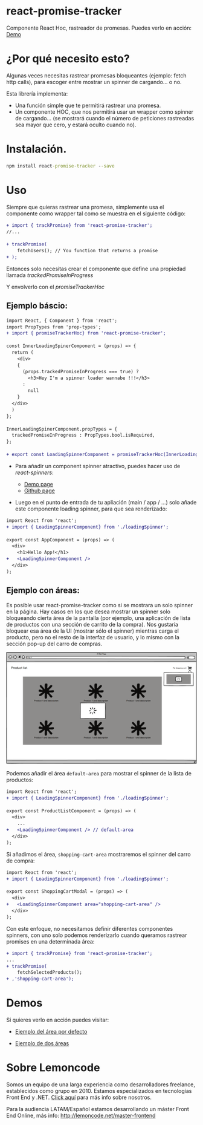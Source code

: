 # react-promise-tracker

Componente React Hoc, rastreador de promesas.
 Puedes verlo en acción: [Demo](https://stackblitz.com/edit/react-promise-tracker-default-area-sample)

# ¿Por qué necesito esto?

Algunas veces necesitas rastrear promesas bloqueantes (ejemplo: fetch http calls), 
para escoger entre mostrar un spinner de cargando... o no.

Esta librería implementa:
  - Una función simple que te permitirá rastrear una promesa.
  - Un componente HOC, que  nos permitirá  usar un wrapper como spinner de cargando... (se mostrará cuando el número de peticiones rastreadas sea mayor que cero, y estará oculto cuando no).

# Instalación.

```cmd
npm install react-promise-tracker --save
```

# Uso

Siempre que quieras rastrear una promesa, simplemente usa el componente como wrapper tal como se muestra en el siguiente código:

```diff
+ import { trackPromise} from 'react-promise-tracker';
//...

+ trackPromise(
    fetchUsers(); // You function that returns a promise
+ );
```

Entonces solo necesitas crear el componente que define una propiedad llamada _trackedPromiseInProgress_

Y envolverlo con el _promiseTrackerHoc_

## Ejemplo báscio:

```diff
import React, { Component } from 'react';
import PropTypes from 'prop-types';
+ import { promiseTrackerHoc} from 'react-promise-tracker';

const InnerLoadingSpinerComponent = (props) => {
  return (
    <div>
    {
      (props.trackedPromiseInProgress === true) ?
        <h3>Hey I'm a spinner loader wannabe !!!</h3>
      :
        null
    }
  </div>
  )
};

InnerLoadingSpinerComponent.propTypes = {
  trackedPromiseInProgress : PropTypes.bool.isRequired,
};

+ export const LoadingSpinnerComponent = promiseTrackerHoc(InnerLoadingSpinerComponent);
```

- Para añadir un component spinner atractivo,  puedes hacer uso de _react-spinners_:

  - [Demo page](http://www.davidhu.io/react-spinners/)
  - [Github page](https://github.com/davidhu2000/react-spinners)


- Luego en el punto de entrada de tu apliación (main / app / ...) solo añade este componente loading spinner, para que sea renderizado:

```diff
import React from 'react';
+ import { LoadingSpinnerComponent} from './loadingSpinner';

export const AppComponent = (props) => (
  <div>
    <h1>Hello App!</h1>
+   <LoadingSpinnerComponent />
  </div>
);
```

## Ejemplo con áreas:

Es posible usar react-promise-tracker como si se mostrara un solo spinner en la página. Hay casos en los que desea mostrar un spinner solo bloqueando cierta área de la pantalla (por ejemplo, una aplicación de lista de productos con una sección de carrito de la compra).
Nos gustaría bloquear esa área de la UI (mostrar sólo el spinner) mientras carga el producto, pero no el resto de la interfaz de usuario, y lo mismo con la sección pop-up del carro de compras.

![Shopping cart sample](./readme_resources/00-shopping-cart-sample.png)

Podemos añadir el área `default-area` para mostrar el spinner de la lista de productos:

```diff
import React from 'react';
+ import { LoadingSpinnerComponent} from './loadingSpinner';

export const ProductListComponent = (props) => (
  <div>
    ...
+   <LoadingSpinnerComponent /> // default-area
  </div>
);
```

Si añadimos el área, `shopping-cart-area` mostraremos el spinner del carro de compra:

```diff
import React from 'react';
+ import { LoadingSpinnerComponent} from './loadingSpinner';

export const ShoppingCartModal = (props) => (
  <div>
+   <LoadingSpinnerComponent area="shopping-cart-area" />
  </div>
);
```

Con este enfoque, no necesitamos definir diferentes componentes spinners, con uno solo podemos renderizarlo cuando queramos rastrear promises en una determinada área:

```diff
+ import { trackPromise} from 'react-promise-tracker';
...
+ trackPromise(
    fetchSelectedProducts();
+ ,'shopping-cart-area');
```

# Demos

Si quieres verlo en acción puedes visitar:

- [Ejemplo del área por defecto](https://stackblitz.com/edit/react-promise-tracker-default-area-sample)

- [Ejemplo de dos áreas](https://stackblitz.com/edit/react-promise-tracker-two-areas-sample)


# Sobre Lemoncode

Somos un equipo de una larga experiencia como desarrolladores freelance, establecidos como grupo en 2010.
Estamos especializados en tecnologías Front End y .NET. [Click aquí](http://lemoncode.net/services/en/#en-home) para más info sobre nosotros.

Para la audiencia LATAM/Español estamos desarrollando un máster Front End Online, más info: http://lemoncode.net/master-frontend
